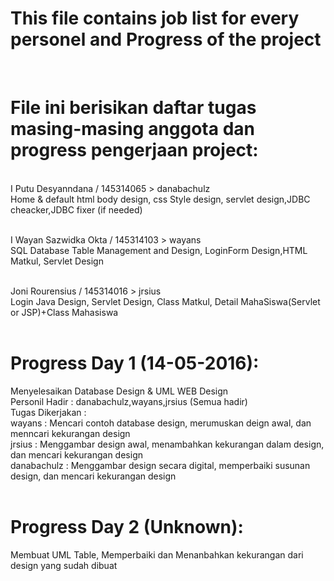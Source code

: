 <h1>This file contains job list for every personel and Progress of the project</h1><br>
<h1>File ini berisikan daftar tugas masing-masing anggota dan progress pengerjaan project:</h1><br>
I Putu Desyanndana / 145314065 > danabachulz <br>
Home & default html body design, css Style design, servlet design,JDBC cheacker,JDBC fixer (if needed)<br><br>

I Wayan Sazwidka Okta / 145314103 > wayans <br>
SQL Database Table Management and Design, LoginForm Design,HTML Matkul, Servlet Design<br><br>

Joni Rourensius / 145314016 > jrsius<br>
Login Java Design, Servlet Design, Class Matkul, Detail MahaSiswa(Servlet or JSP)+Class Mahasiswa<br><br>

<h1>Progress Day 1 (14-05-2016):</h1> Menyelesaikan Database Design & UML WEB Design<br>
Personil Hadir : danabachulz,wayans,jrsius (Semua hadir)<br>
Tugas Dikerjakan :<br>
wayans      : Mencari contoh database design, merumuskan deign awal, dan menncari kekurangan design<br>
jrsius      : Menggambar design awal, menambahkan kekurangan dalam design, dan mencari kekurangan design<br>
danabachulz : Menggambar design secara digital, memperbaiki susunan design, dan mencari kekurangan design<br><br>

<h1>Progress Day 2 (Unknown):</h1>Membuat UML Table, Memperbaiki dan Menanbahkan kekurangan dari design yang sudah dibuat<br>
